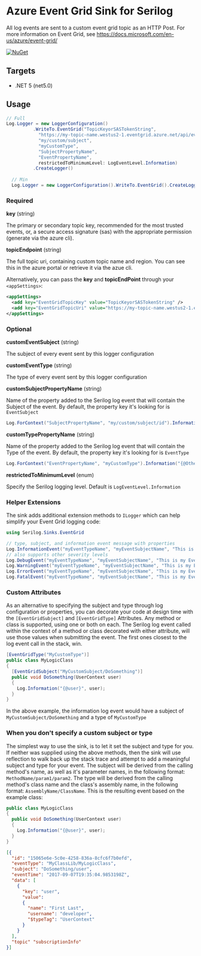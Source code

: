 # Azure Event Grid Sink for Serilog

All log events are sent to a custom event grid topic as an HTTP Post. For more information on Event Grid, see https://docs.microsoft.com/en-us/azure/event-grid/

[![NuGet](https://img.shields.io/nuget/v/Serilog.Sinks.EventGrid.v2.svg)](https://www.nuget.org/packages/Serilog.Sinks.EventGrid.v2/)

## Targets

* .NET 5 (net5.0)

## Usage

```csharp
// Full
Log.Logger = new LoggerConfiguration()
          .WriteTo.EventGrid("TopicKeyorSASTokenString", 
            "https://my-topic-name.westus2-1.eventgrid.azure.net/api/events",
            "my/custom/subject",
            "myCustomType",
            "SubjectPropertyName",
            "EventPropertyName",
            restrictedToMinimumLevel: LogEventLevel.Information)
          .CreateLogger()
  
  // Min
  Log.Logger = new LoggerConfiguration().WriteTo.EventGrid().CreateLogger()
```

### Required

**key** (string)

The primary or secondary topic key, recommended for the most trusted events, or, a secure access signature (sas) with the appropriate permission (generate via the azure cli).

**topicEndpoint** (string)

The full topic uri, containing custom topic name and region. You can see this in the azure portal or retrieve it via the azue cli.

Alternatively, you can pass the **key** and **topicEndPoint** through your `<appSettings>`: 

```xml
<appSettings>
  <add key="EventGridTopicKey" value="TopicKeyorSASTokenString" />
  <add key="EventGridTopicUri" value="https://my-topic-name.westus2-1.eventgrid.azure.net/api/events" />
</appSettings>
```

### Optional

**customEventSubject** (string)

The subject of every event sent by this logger configuration

**customEventType** (string)

The type of every event sent by this logger configuration

**customSubjectPropertyName** (string)

Name of the property added to the Serilog log event that will contain the Subject of the event. By default, the property key it's looking for is `EventSubject`

```csharp
Log.ForContext("SubjectPropertyName", "my/custom/subject/id").Information("{@OtherData}", otherData)
```

**customTypePropertyName** (string)

Name of the property added to the Serilog log event that will contain the Type of the event.  By default, the property key it's looking for is `EventType`

```csharp
Log.ForContext("EventPropertyName", "myCustomType").Information("{@OtherData}", otherData)
```

**restrictedToMinimumLevel** (enum)

Specify the Serilog logging level. Default is `LogEventLevel.Information`

### Helper Extensions

The sink adds additional extension methods to `ILogger` which can help simplify your Event Grid logging code:

```csharp
using Serilog.Sinks.EventGrid
```

```csharp
// type, subject, and information event message with properties
Log.InformationEvent("myEventTypeName", "myEventSubjectName", "This is my Event {@MyContext}", myContext);
// also supports other severity levels
Log.DebugEvent("myEventTypeName", "myEventSubjectName", "This is my Event {@MyContext}", myContext);
Log.WarningEvent("myEventTypeName", "myEventSubjectName", "This is my Event {@MyContext}", myContext);
Log.ErrorEvent("myEventTypeName", "myEventSubjectName", "This is my Event {@MyContext}", myContext);
Log.FatalEvent("myEventTypeName", "myEventSubjectName", "This is my Event {@MyContext}", myContext);
```

### Custom Attributes

As an alternative to specifying the subject and type through log configuration or properties, you can decorate your code at design time with the `[EventGridSubject]` and `[EventGridType]` Attributes. Any method or class is supported, using one or both on each. The Serilog log event called within the context of a method or class decorated with either attribute, will use those values when submitting the event. The first ones closest to the log event call in the stack, win.

```csharp
[EventGridType("MyCustomType")]
public class MyLogicClass
{ 
  [EventGridSubject("MyCustomSubject/DoSomething")]
  public void DoSomething(UserContext user)
  {
    Log.Information("{@user}", user);
  }
}
```

In the above example, the information log event would have a subject of `MyCustomSubject/DoSomething` and a type of `MyCustomType`

### When you don't specify a custom subject or type

The simplest way to use the sink, is to let it set the subject and type for you. If neither was supplied using the above methods, then the sink will use reflection to walk back up the stack trace and attempt to add a meaningful subject and type for your event. The subject will be derived from the calling method's name, as well as it's parameter names, in the following format: `MethodName/param1/param2`. The type will be derived from the calling method's class name and the class's assembly name, in the following format: `AssemblyName/ClassName`. This is the resulting event based on the example class:

```csharp
public class MyLogicClass
{ 
  public void DoSomething(UserContext user)
  {
    Log.Information("{@user}", user);
  }
}
```

```json
[{
  "id": "15065e6e-5c0e-4258-836a-8cfc6f7b0efd",
  "eventType": "MyClassLib/MyLogicClass",
  "subject": "DoSomething/user",
  "eventTime": "2017-09-07T19:35:04.9853198Z",
  "data": [
    {
      "key": "user",
      "value": 
      {
        "name": "First Last",
        "username": "developer",
        "$typeTag": "UserContext"
      }
    }
  ],
  "topic" "subscriptionInfo"
}]
```
